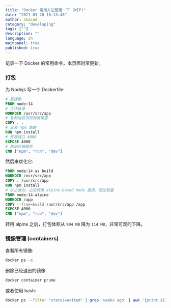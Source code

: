 ```yaml
---
title: "Docker 常用方法整理一下 (WIP)"
date: "2021-03-28 16:13:46"
author: ahacad
category: "developing"
tags: [""]
description: ""
language: zh
mainpanel: true
published: true
---
```


记录一下 Docker 的常用命令，本页面时常更新。

### 打包

为 Nodejs 写一个 Dockerfile:
 
```dockerfile
# 基镜像
FROM node:14
# 工作目录
WORKDIR /usr/src/app
# 复制当前项目到镜像里
COPY . .
# 安装 npm 依赖
RUN npm install
# 开放端口 4000
EXPOSE 4000
# 启动后端服务
CMD ["npm", "run", "dev"]
```

然后来优化它:

```dockerfile
FROM node:14 as build
WORKDIR /usr/src/app
COPY . /usr/src/app
RUN npm install
# 以上类似，之后转用 alpine-based node 服务，更加轻量
FROM node:14-alpine
WORKDIR /app
COPY --from=build /usr/src/app /app
EXPOSE 4000
CMD ["npm", "run", "dev"]
```

转用 alpine 之后，打包体积从 `994 MB` 降为 `114 MB`，非常可观的下降。


### 镜像管理 (containers)

查看所有镜像:

```bash
docker ps -a
```

删除已经退出的镜像:

```bash
docker container prune
```

或者使用 bash:

```bash
docker ps --filter "status=exited" | grep 'weeks ago' | awk '{print $1}' | xargs --no-run-if-empty docker rm
```


